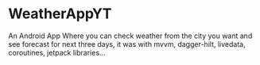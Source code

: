 # WeatherAppYT
An Android App Where you can check weather from the city you want and see forecast for next three days, it was 
with mvvm, dagger-hilt, livedata, coroutines, jetpack libraries...
